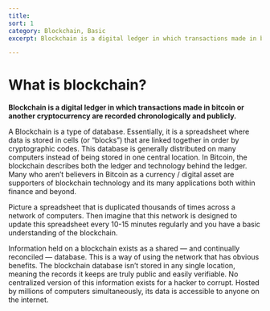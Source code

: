 ```yaml
---
title: 
sort: 1
category: Blockchain, Basic
excerpt: Blockchain is a digital ledger in which transactions made in bitcoin or another cryptocurrency are recorded chronologically and publicly.

---
```

# What is blockchain?

**Blockchain is a digital ledger in which transactions made in bitcoin or another cryptocurrency are recorded chronologically and publicly.**

A Blockchain is a type of database. Essentially, it is a spreadsheet where data is stored in cells (or “blocks”) that are linked together in order by cryptographic codes. This database is generally distributed on many computers instead of being stored in one central location. In Bitcoin, the blockchain describes both the ledger and technology behind the ledger. Many who aren’t believers in Bitcoin as a currency / digital asset are supporters of blockchain technology and its many applications both within finance and beyond.

Picture a spreadsheet that is duplicated thousands of times across a network of computers. Then imagine that this network is designed to update this spreadsheet every 10-15 minutes regularly and you have a basic understanding of the blockchain.

Information held on a blockchain exists as a shared — and continually reconciled — database. This is a way of using the network that has obvious benefits. The blockchain database isn’t stored in any single location, meaning the records it keeps are truly public and easily verifiable. No centralized version of this information exists for a hacker to corrupt. Hosted by millions of computers simultaneously, its data is accessible to anyone on the internet.

